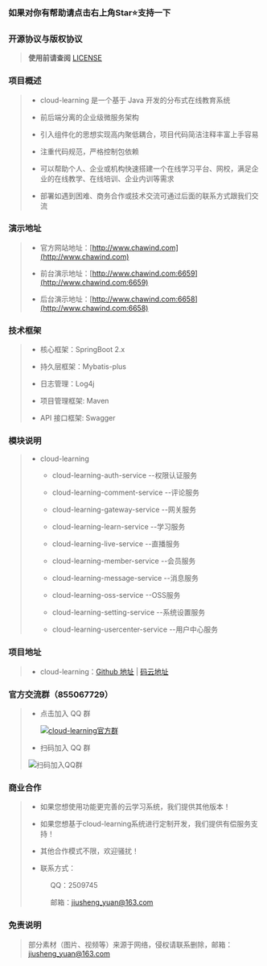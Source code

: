 ### 如果对你有帮助请点击右上角Star⭐支持一下
### 开源协议与版权协议

> **使用前请查阅** [LICENSE](https://github.com/yuanjiusheng/cloud-learning/blob/master/LICENSE)

### 项目概述

> - cloud-learning 是一个基于 Java 开发的分布式在线教育系统
>
> - 前后端分离的企业级微服务架构
>
> - 引入组件化的思想实现高内聚低耦合，项目代码简洁注释丰富上手容易
>
> - 注重代码规范，严格控制包依赖
>
> - 可以帮助个人、企业或机构快速搭建一个在线学习平台、网校，满足企业的在线教学、在线培训、企业内训等需求
>
> - 部署如遇到困难、商务合作或技术交流可通过后面的联系方式跟我们交流

### 演示地址

> - 官方网站地址：[http://www.chawind.com](http://www.chawind.com)
>
> - 前台演示地址：[http://www.chawind.com:6659](http://www.chawind.com:6659)
>
> - 后台演示地址：[http://www.chawind.com:6658](http://www.chawind.com:6658)

### 技术框架

> - 核心框架：SpringBoot 2.x
>
> - 持久层框架：Mybatis-plus
>
> - 日志管理：Log4j
>
> - 项目管理框架: Maven
>
> - API 接口框架: Swagger

### 模块说明

>+ cloud-learning
>
>   - cloud-learning-auth-service --权限认证服务
>
>   - cloud-learning-comment-service --评论服务
>
>   - cloud-learning-gateway-service --网关服务
>
>   - cloud-learning-learn-service --学习服务
>
>   - cloud-learning-live-service --直播服务
>
>   - cloud-learning-member-service --会员服务
>
>   - cloud-learning-message-service --消息服务
>
>   - cloud-learning-oss-service --OSS服务
>
>   - cloud-learning-setting-service --系统设置服务
>
>   - cloud-learning-usercenter-service --用户中心服务

### 项目地址

> - cloud-learning：[Github 地址](https://github.com/yuanjiusheng/cloud-learning) | [码云地址](https://gitee.com/yuanjiusheng/cloud-learning)

### 官方交流群（855067729）

> - 点击加入 QQ 群
>
>   <a target="_blank" href="https://qm.qq.com/cgi-bin/qm/qr?k=IBIAaD415UtInXIty2DgO7Yg9kTsgjnd&jump_from=webapi"><img border="0" src="//pub.idqqimg.com/wpa/images/group.png" alt="cloud-learning官方群" title="cloud-learning官方群"></a>
>
> - 扫码加入 QQ 群
>
> ![扫码加入QQ群](https://picabstract-preview-ftn.weiyun.com/ftn_pic_abs_v3/d6c3117d10d7a37ac5c3687d6be4ead2b12b8084d99040347ca3d68cef165d6636511b60b3e077743263e817c049c5dd?pictype=scale&from=30113&version=3.3.3.3&uin=2509745&fname=qq%E7%BE%A4.png&size=750)

### 商业合作

> - 如果您想使用功能更完善的云学习系统，我们提供其他版本！
>
> - 如果您想基于cloud-learning系统进行定制开发，我们提供有偿服务支持！
>
> - 其他合作模式不限，欢迎骚扰！
>
> - 联系方式：
>
>   <span style="margin-left:20px;">QQ：2509745</span>
>
>   <span style="margin-left:20px;">邮箱：jiusheng_yuan@163.com</span>

### 免责说明

> 部分素材（图片、视频等）来源于网络，侵权请联系删除，邮箱：jiusheng_yuan@163.com
